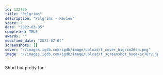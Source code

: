 ```yaml
---
id: 122766
title: "Pilgrims"
description: "Pilgrims - Review"
score: 7
date: "2022-03-05"
completed: TRUE
awards: ""
modified_date: "2022-07-04"
screenshots: []
cover: "//images.igdb.com/igdb/image/upload/t_cover_big/co26cn.png"
image: "//images.igdb.com/igdb/image/upload/t_screenshot_huge/sc76rv.jpg"
---
```

Short but pretty fun